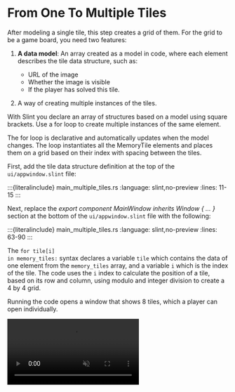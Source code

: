 <!-- Copyright © SixtyFPS GmbH <info@slint.dev> ; SPDX-License-Identifier: MIT -->

# From One To Multiple Tiles

After modeling a single tile, this step creates a grid of them. For the grid to be a game board, you need two features:

1. **A data model**: An array created as a model in code, where each element describes the tile data structure, such as:

    - URL of the image
    - Whether the image is visible
    - If the player has solved this tile.

2. A way of creating multiple instances of the tiles.

With Slint you declare an array of structures based on a model using square brackets. Use a <span class="hljs-keyword">for</span> loop
to create multiple instances of the same element.

The <span class="hljs-keyword">for</span> loop is declarative and automatically updates when
the model changes. The loop instantiates all the <span class="hljs-title">MemoryTile</span> elements and places them on a grid based on their
index with spacing between the tiles.

First, add the tile data structure definition at the top of the `ui/appwindow.slint` file:

:::{literalinclude} main_multiple_tiles.rs
:language: slint,no-preview
:lines: 11-15
:::

Next, replace the _export component <span class="hljs-title">MainWindow</span> inherits Window { ... }_ section at the bottom of the `ui/appwindow.slint` file with the following:

:::{literalinclude} main_multiple_tiles.rs
:language: slint,no-preview
:lines: 63-90
:::

The <code><span class="hljs-keyword">for</span> tile\[i\] <span class="hljs-keyword">in</span> memory_tiles:</code> syntax declares a variable `tile` which contains the data of one element from the `memory_tiles` array,
and a variable `i` which is the index of the tile. The code uses the `i` index to calculate the position of a tile, based on its row and column,
using modulo and integer division to create a 4 by 4 grid.

Running the code opens a window that shows 8 tiles, which a player can open individually.

<video autoplay loop muted playsinline src="https://slint.dev/blog/memory-game-tutorial/from-one-to-multiple-tiles.mp4"></video>

